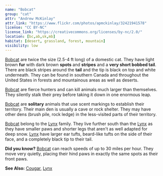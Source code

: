 ```yaml
---
name: "Bobcat"
group: "cat"
attr: "Andrew McKinlay"
attr_link: "https://www.flickr.com/photos/apmckinlay/32421941578"
license: "CC BY-NC"
license_link: "https://creativecommons.org/licenses/by-nc/2.0/"
location: [bc,ab,sk,mb]
habitat: [desert, grassland, forest, mountain]
visibility: low
---
```

[Bobcat](/animals/bobcat/) are twice the size (2.5-4 ft long) of a domestic cat. They have light brown **fur** with dark brown **spots** and **stripes** and a **very short bobbed tail**. There are black stripes around the **tail** and the tip is black on top and white underneath. They can be found in southern Canada and throughout the United States in forests and mountainous areas as well as deserts.

[Bobcat](/animals/bobcat/) are fierce hunters and can kill animals much larger than themselves. They silently stalk their prey before taking it down in one enormous leap.

[Bobcat](/animals/bobcat/) are **solitary** animals that use scent markings to establish their territory. Their main den is usually a cave or rock shelter. They may have other dens (brush pile, rock ledge) in the less-visited parts of their territory.

[Bobcat](/animals/bobcat/) belong to the [Lynx](/animals/lynx/) family. They live further south than the [Lynx](/animals/lynx/) as they have smaller paws and shorter legs that aren't as well adapted for deep snow. [Lynx](/animals/lynx/) have larger ear tufts, beard-like tufts on the side of their face, and a completely black tip to their tail.

**Did you know?** [Bobcat](/animals/bobcat/) can reach speeds of up to 30 miles per hour. They move very quietly, placing their hind paws in exactly the same spots as their front paws.

<!-- generated, do not edit -->
**See Also:**
[Cougar](/animals/cougar/),
[Lynx](/animals/lynx/)
